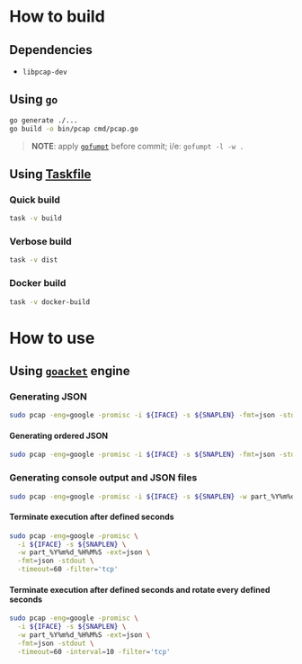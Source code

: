 # How to build

## Dependencies

- `libpcap-dev`

## Using `go`

```sh
go generate ./...
go build -o bin/pcap cmd/pcap.go
```

> **NOTE**: apply [`gofumpt`](https://github.com/mvdan/gofumpt) before commit; i/e: `gofumpt -l -w .`

## Using [Taskfile](https://taskfile.dev/)

### Quick build

```sh
task -v build
```

### Verbose build

```sh
task -v dist
```

### Docker build

```sh
task -v docker-build
```

# How to use

## Using [`goacket`](https://github.com/google/gopacket) engine

### Generating JSON

```sh
sudo pcap -eng=google -promisc -i ${IFACE} -s ${SNAPLEN} -fmt=json -stdout -filter='tcp'
```

#### Generating ordered JSON

```sh
sudo pcap -eng=google -promisc -i ${IFACE} -s ${SNAPLEN} -fmt=json -stdout -filter='tcp' -ordered
```

### Generating console output and JSON files

```sh
sudo pcap -eng=google -promisc -i ${IFACE} -s ${SNAPLEN} -w part_%Y%m%d_%H%M%S -ext=json -fmt=json -stdout -filter='tcp'
```

#### Terminate execution after defined seconds

```sh
sudo pcap -eng=google -promisc \
  -i ${IFACE} -s ${SNAPLEN} \
  -w part_%Y%m%d_%H%M%S -ext=json \
  -fmt=json -stdout \
  -timeout=60 -filter='tcp'
```

#### Terminate execution after defined seconds and rotate every defined seconds

```sh
sudo pcap -eng=google -promisc \
  -i ${IFACE} -s ${SNAPLEN} \
  -w part_%Y%m%d_%H%M%S -ext=json \
  -fmt=json -stdout \
  -timeout=60 -interval=10 -filter='tcp'
```

